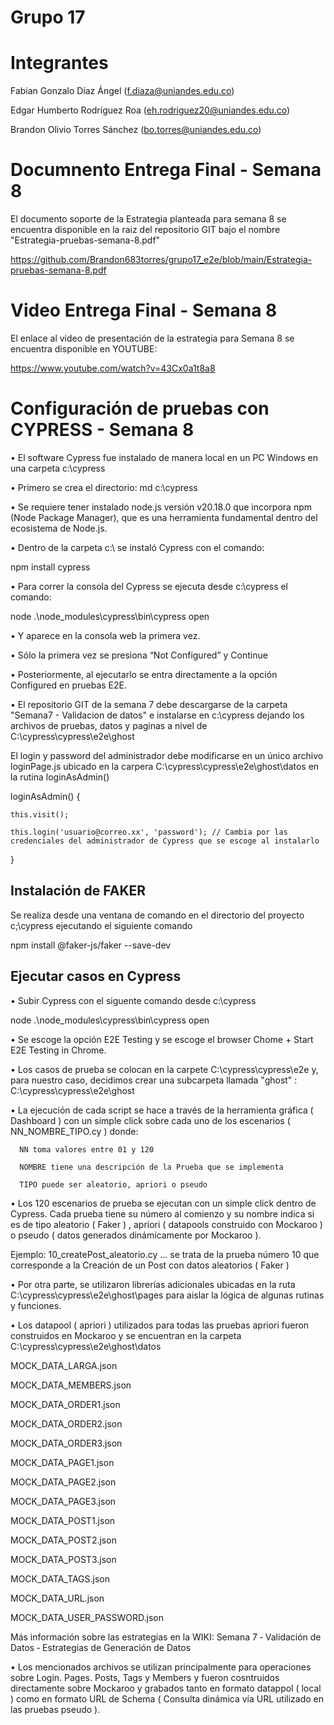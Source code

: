 # Grupo 17

# Integrantes
Fabian Gonzalo Díaz Ángel (f.diaza@uniandes.edu.co)

Edgar Humberto Rodríguez Roa (eh.rodriguez20@uniandes.edu.co)

Brandon Olivio Torres Sánchez (bo.torres@uniandes.edu.co)

# Documnento Entrega Final - Semana 8

El documento soporte de la Estrategia planteada para semana 8 se encuentra disponible en la raiz del repositorio GIT bajo el nombre "Estrategia-pruebas-semana-8.pdf"

https://github.com/Brandon683torres/grupo17_e2e/blob/main/Estrategia-pruebas-semana-8.pdf

# Video Entrega Final - Semana 8

El enlace al video de presentación de la estrategia para Semana 8 se encuentra disponible en YOUTUBE:

https://www.youtube.com/watch?v=43Cx0a1t8a8

# Configuración de pruebas con CYPRESS - Semana 8

•	El software Cypress fue instalado de manera local en un PC Windows en una carpeta c:\cypress

•	Primero se crea el directorio: md c:\cypress

•	Se requiere tener instalado node.js versión v20.18.0 que incorpora npm (Node Package Manager), que es una herramienta fundamental dentro del ecosistema de Node.js.

•	Dentro de la carpeta c:\ se instaló Cypress con el comando:

  npm install cypress
  
•	Para correr la consola del Cypress se ejecuta desde c:\cypress el comando:

  node  .\node_modules\cypress\bin\cypress open      
  
• Y aparece en la consola web la primera vez.

• Sólo la primera vez se presiona “Not Configured” y Continue

• Posteriormente, al ejecutarlo se entra directamente a la opción Configured en pruebas E2E.

• El repositorio GIT de la semana 7 debe descargarse de la carpeta "Semana7 - Validacion de datos" e instalarse en c:\cypress dejando los archivos de pruebas, datos y paginas a nivel de C:\cypress\cypress\e2e\ghost

El login y password del administrador debe modificarse en un único archivo loginPage.js ubicado en la carpera C:\cypress\cypress\e2e\ghost\datos en la rutina loginAsAdmin()

  loginAsAdmin() {
  
    this.visit();
    
    this.login('usuario@correo.xx', 'password'); // Cambia por las credenciales del administrador de Cypress que se escoge al instalarlo
    
  }

## Instalación de FAKER

Se realiza desde una ventana de comando en el directorio del proyecto c;\cypress ejecutando el siguiente comando 

npm install @faker-js/faker --save-dev
  
## Ejecutar casos en Cypress

• Subir Cypress con el siguente comando desde c:\cypress

node .\node_modules\cypress\bin\cypress open

• Se escoge la opción E2E Testing y se escoge el browser Chome + Start E2E Testing in Chrome.

• Los casos de prueba se colocan en la carpete C:\cypress\cypress\e2e y, para nuestro caso, decidimos crear una subcarpeta llamada "ghost" : C:\cypress\cypress\e2e\ghost

• La ejecución de cada script se hace a través de la herramienta gráfica ( Dashboard ) con un simple click sobre cada uno de los escenarios ( NN_NOMBRE_TIPO.cy ) donde:

      NN toma valores entre 01 y 120

      NOMBRE tiene una descripción de la Prueba que se implementa

      TIPO puede ser aleatorio, apriori o pseudo 

• Los 120 escenarios de prueba se ejecutan con un simple click dentro de Cypress. Cada prueba tiene su número al comienzo y su nombre indica si es de tipo aleatorio ( Faker ) , apriori ( datapools construido con Mockaroo ) o pseudo ( datos generados dinámicamente por Mockaroo ).

Ejemplo: 10_createPost_aleatorio.cy     ... se trata de la prueba número 10 que corresponde a la Creación de un Post con datos aleatorios ( Faker )

• Por otra parte, se utilizaron librerías adicionales ubicadas en la ruta C:\cypress\cypress\e2e\ghost\pages para aislar la lógica de algunas rutinas y funciones. 

• Los datapool ( apriori ) utilizados para todas las pruebas apriori fueron construidos en Mockaroo y se encuentran en la carpeta C:\cypress\cypress\e2e\ghost\datos

MOCK_DATA_LARGA.json

MOCK_DATA_MEMBERS.json

MOCK_DATA_ORDER1.json

MOCK_DATA_ORDER2.json

MOCK_DATA_ORDER3.json

MOCK_DATA_PAGE1.json

MOCK_DATA_PAGE2.json

MOCK_DATA_PAGE3.json

MOCK_DATA_POST1.json

MOCK_DATA_POST2.json

MOCK_DATA_POST3.json

MOCK_DATA_TAGS.json

MOCK_DATA_URL.json

MOCK_DATA_USER_PASSWORD.json

Más información sobre las estrategias en la WIKI: Semana 7 ‐ Validación de Datos ‐ Estrategias de Generación de Datos

• Los mencionados archivos se utilizan principalmente para operaciones sobre Login. Pages. Posts, Tags y Members y fueron cosntruidos directamente sobre Mockaroo y grabados tanto en formato datappol ( local )
  como en formato URL de Schema  ( Consulta dinámica vía URL utilizado en las pruebas pseudo ).








